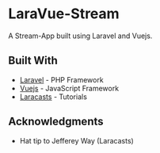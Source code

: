 # LaraVue-Stream

A Stream-App built using Laravel and Vuejs.

## Built With

* [Laravel](https://laravel.com/) - PHP Framework
* [Vuejs](https://vuejs.org/) - JavaScript Framework
* [Laracasts](https://laracasts.com/) - Tutorials

## Acknowledgments

* Hat tip to Jefferey Way (Laracasts)
